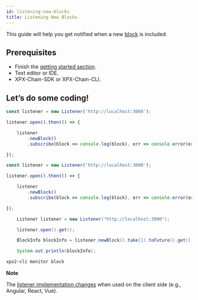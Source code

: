 ```yaml
---
id: listening-new-blocks
title: Listening New Blocks
---
```

This guide will help you get notified when a new [block](../../protocol/block.md) is included.

## Prerequisites

- Finish the [getting started section](../../getting-started/setting-up-workstation.md).
- Text editor or IDE.
- XPX-Chain-SDK or XPX-Chain-CLI.

## Let’s do some coding!

<!--DOCUSAURUS_CODE_TABS-->
<!--TypeScript-->
```js
const listener = new Listener('http://localhost:3000');

listener.open().then(() => {

    listener
        .newBlock()
        .subscribe(block => console.log(block), err => console.error(err));

});
```

<!--JavaScript-->
```js
const listener = new Listener('http://localhost:3000');

listener.open().then(() => {

    listener
        .newBlock()
        .subscribe(block => console.log(block), err => console.error(err));

});
```

<!--Java-->
```java
    Listener listener = new Listener("http://localhost:3000");

    listener.open().get();

    BlockInfo blockInfo = listener.newBlock().take(1).toFuture().get();

    System.out.println(blockInfo);
```

<!--Bash-->
```sh
xpx2-cli monitor block
```

<!--END_DOCUSAURUS_CODE_TABS-->


<div class=info>

**Note**

The [listener implementation changes](../monitoring/monitoring-a-transaction-status.md#troubleshooting-monitoring-transactions-on-the-client-side) when used on the client side (e.g., Angular, React, Vue).

</div>

